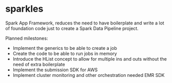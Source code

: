 # sparkles
Spark App Framework, reduces the need to have boilerplate and write a lot of foundation code just to create a Spark Data Pipeline project.

Planned milestones:
- Implement the generics to be able to create a job
- Create the code to be able to run jobs in memory
- Introduce the HList concept to allow for multiple ins and outs without the need of extra boilerplate
- Implement the submission SDK for AWS
- Implement cluster monitoring and other orchestration needed EMR SDK 
